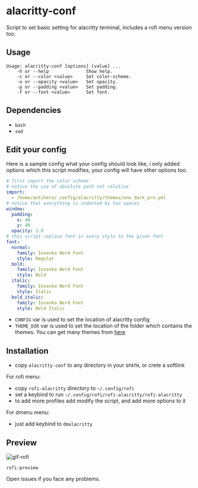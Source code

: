 # alacritty-conf

Script to set basic setting for alacritty terminal, includes a rofi menu version too.

## Usage

```
Usage: alacritty-conf [options] [value] ...
    -h or --help              Show help.
    -c or --color <value>     Set color-scheme.
    -o or --opacity <value>   Set opacity.
    -p or --padding <value>   Set padding.
    -f or --font <value>      Set font.
```
## Dependencies

- `bash`
- `sed`

## Edit your config

Here is a sample config what your config should look like, i only added options which this script modifies, your config will have other options too.

```yaml
# first import the color scheme
# notice the use of absolute path not relative
import:
  - /home/antihero/.config/alacritty/themes/one_dark_pro.yml
# notice that everything is indented by two spaces
window:
  padding:
    x: 40
    y: 40
  opacity: 1.0
# this script replace font in every style to the given font
font:
  normal:
    family: Iosevka Nerd Font
    style: Regular
  bold:
    family: Iosevka Nerd Font
    style: Bold
  italic:
    family: Iosevka Nerd Font
    style: Italic
  bold_italic:
    family: Iosevka Nerd Font
    style: Bold Italic
```

- `CONFIG` var is used to set the location of alacritty config
- `THEME_DIR` var is used to set the location of the folder which contains the themes. You can get many themes from [here](https://github.com/eendroroy/alacritty-theme)

## Installation

- copy `alacritty-conf` to any directory in your `$PATH`, or crete a softlink

For rofi menu:

- copy `rofi-alacritty` directory to `~/.config/rofi`
- set a keybind to run `~/.config/rofi/rofi-alacritty/rofi-alacritty`
- to add more profiles add modify the script, and add more options to it

For dmenu menu:

- just add keybind to `dmalacritty` 

## Preview

![gif-rofi](display.gif)

`rofi-preview`

Open issues if you face any problems.